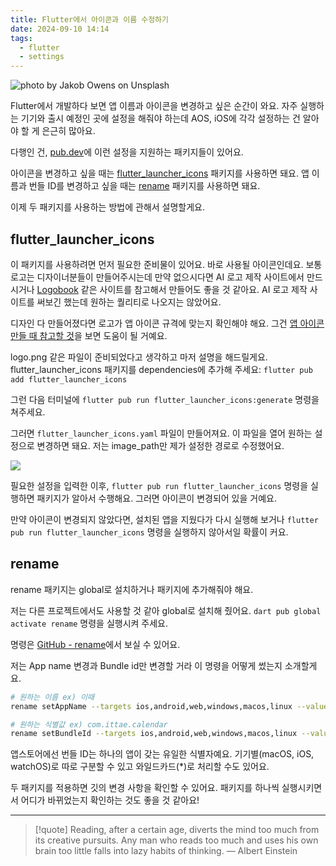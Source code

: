 ```yaml
---
title: Flutter에서 아이콘과 이름 수정하기
date: 2024-09-10 14:14
tags:
  - flutter
  - settings
---
```


![photo by Jakob Owens on Unsplash](https://images.unsplash.com/photo-1724368202143-3781f7b30d23?crop=entropy&cs=srgb&fm=jpg&ixid=M3w2NDU1OTF8MHwxfHJhbmRvbXx8fHx8fHx8fDE3MjU5NDUyNDl8&ixlib=rb-4.0.3&q=85&w=768&h=432)

Flutter에서 개발하다 보면 앱 이름과 아이콘을 변경하고 싶은 순간이 와요.
자주 실행하는 기기와 출시 예정인 곳에 설정을 해줘야 하는데 AOS, iOS에 각각 설정하는 건 알아야 할 게 은근히 많아요.

다행인 건, [pub.dev](https://pub.dev/)에 이런 설정을 지원하는 패키지들이 있어요.

아이콘을 변경하고 싶을 때는 [flutter_launcher_icons](https://pub.dev/packages/flutter_launcher_icons) 패키지를 사용하면 돼요.
앱 이름과 번들 ID를 변경하고 싶을 때는 [rename](https://pub.dev/packages/rename) 패키지를 사용하면 돼요.

이제 두 패키지를 사용하는 방법에 관해서 설명할게요.
## flutter_launcher_icons
이 패키지를 사용하려면 먼저 필요한 준비물이 있어요. 바로 사용될 아이콘인데요. 
보통 로고는 디자이너분들이 만들어주시는데 만약 없으시다면 AI 로고 제작 사이트에서 만드시거나 [Logobook](http://www.logobook.com/) 같은 사이트를 참고해서 만들어도 좋을 것 같아요. AI 로고 제작 사이트를 써보긴 했는데 원하는 퀄리티로 나오지는 않았어요.

디자인 다 만들어졌다면 로고가 앱 아이콘 규격에 맞는지 확인해야 해요. 그건 [앱 아이콘 만들 때 참고할 것](posts/202409051651.md)을 보면 도움이 될 거예요.

logo.png 같은 파일이 준비되었다고 생각하고 마저 설명을 해드릴게요.
flutter_launcher_icons 패키지를 dependencies에 추가해 주세요: `flutter pub add flutter_launcher_icons`

그런 다음 터미널에 `flutter pub run flutter_launcher_icons:generate` 명령을 쳐주세요.

그러면 `flutter_launcher_icons.yaml` 파일이 만들어져요. 이 파일을 열어 원하는 설정으로 변경하면 돼요. 저는 image_path만 제가 설정한 경로로 수정했어요.

![](assets/202409101414-20240910172710869.webp)

필요한 설정을 입력한 이후, `flutter pub run flutter_launcher_icons` 명령을 실행하면 패키지가 알아서 수행해요. 그러면 아이콘이 변경되어 있을 거예요.

만약 아이콘이 변경되지 않았다면, 설치된 앱을 지웠다가 다시 실행해 보거나 `flutter pub run flutter_launcher_icons` 명령을 실행하지 않아서일 확률이 커요.
## rename
rename 패키지는 global로 설치하거나 패키지에 추가해줘야 해요.

저는 다른 프로젝트에서도 사용할 것 같아 global로 설치해 줬어요.
`dart pub global activate rename` 명령을 실행시켜 주세요.

명령은 [GitHub - rename](https://github.com/onatcipli/rename)에서 보실 수 있어요.

저는 App name 변경과 Bundle id만 변경할 거라 이 명령을 어떻게 썼는지 소개할게요.

```bash
# 원하는 이름 ex) 이때
rename setAppName --targets ios,android,web,windows,macos,linux --value "{원하는 이름}"

# 원하는 식별값 ex) com.ittae.calendar
rename setBundleId --targets ios,android,web,windows,macos,linux --value "{원하는 식별값}"
```

앱스토어에선 번들 ID는 하나의 앱이 갖는 유일한 식별자예요.
기기별(macOS, iOS, watchOS)로 따로 구분할 수 있고 와일드카드(\*)로 처리할 수도 있어요.

두 패키지를 적용하면 깃의 변경 사항을 확인할 수 있어요. 패키지를 하나씩 실행시키면서 어디가 바뀌었는지 확인하는 것도 좋을 것 같아요!

---

> [!quote] Reading, after a certain age, diverts the mind too much from its creative pursuits. Any man who reads too much and uses his own brain too little falls into lazy habits of thinking.
> — Albert Einstein